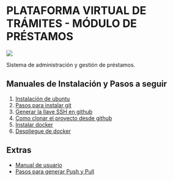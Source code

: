 # PLATAFORMA VIRTUAL DE TRÁMITES - MÓDULO DE PRÉSTAMOS

![](https://avatars.githubusercontent.com/u/42221638?s=200&v=4)

Sistema de administración y gestión de préstamos.

## Manuales de Instalación y Pasos a seguir

1. [ Instalación de ubuntu](./docs_Install/Install_ubuntu.md)
2. [ Pasos para instalar git](./docs_Install/Install_git.md)
3. [ Generar la llave SSH en github](./docs_Install/generate_ssh.md)
4. [ Como clonar el proyecto desde github](./docs_Install/ClonarGithub.md)
5. [ Instalar docker ](./docs_Install/Install_Docker.md)
6. [ Despliegue de docker](./docs_Install/Despliegue_Docker.md)

## Extras
* [Manual de usuario](./docs/MANUAL.md)
* [ Pasos para generar Push y Pull](./docs_Install/pushPull.md)